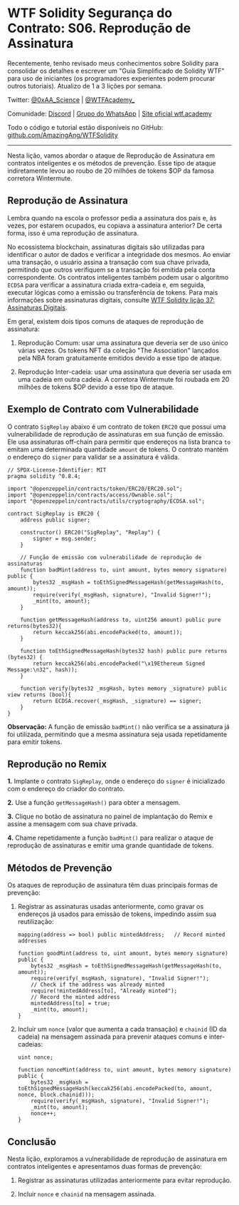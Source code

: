# WTF Solidity Segurança do Contrato: S06. Reprodução de Assinatura

Recentemente, tenho revisado meus conhecimentos sobre Solidity para consolidar os detalhes e escrever um "Guia Simplificado de Solidity WTF" para uso de iniciantes (os programadores experientes podem procurar outros tutoriais). Atualizo de 1 a 3 lições por semana.

Twitter: [@0xAA_Science](https://twitter.com/0xAA_Science) | [@WTFAcademy_](https://twitter.com/WTFAcademy_)

Comunidade: [Discord](https://discord.gg/5akcruXrsk) | [Grupo do WhatsApp](https://docs.google.com/forms/d/e/1FAIpQLSe4KGT8Sh6sJ7hedQRuIYirOoZK_85miz3dw7vA1-YjodgJ-A/viewform?usp=sf_link) | [Site oficial wtf.academy](https://wtf.academy)

Todo o código e tutorial estão disponíveis no GitHub: [github.com/AmazingAng/WTFSolidity](https://github.com/AmazingAng/WTFSolidity)

---

Nesta lição, vamos abordar o ataque de Reprodução de Assinatura em contratos inteligentes e os métodos de prevenção. Esse tipo de ataque indiretamente levou ao roubo de 20 milhões de tokens $OP da famosa corretora Wintermute.

## Reprodução de Assinatura

Lembra quando na escola o professor pedia a assinatura dos pais e, às vezes, por estarem ocupados, eu copiava a assinatura anterior? De certa forma, isso é uma reprodução de assinatura.

No ecossistema blockchain, assinaturas digitais são utilizadas para identificar o autor de dados e verificar a integridade dos mesmos. Ao enviar uma transação, o usuário assina a transação com sua chave privada, permitindo que outros verifiquem se a transação foi emitida pela conta correspondente. Os contratos inteligentes também podem usar o algoritmo `ECDSA` para verificar a assinatura criada extra-cadeia e, em seguida, executar lógicas como a emissão ou transferência de tokens. Para mais informações sobre assinaturas digitais, consulte [WTF Solidity lição 37: Assinaturas Digitais](../37_Signature/readme_pt-br.md).

Em geral, existem dois tipos comuns de ataques de reprodução de assinatura:

1. Reprodução Comum: usar uma assinatura que deveria ser de uso único várias vezes. Os tokens NFT da coleção "The Association" lançados pela NBA foram gratuitamente emitidos devido a esse tipo de ataque.

2. Reprodução Inter-cadeia: usar uma assinatura que deveria ser usada em uma cadeia em outra cadeia. A corretora Wintermute foi roubada em 20 milhões de tokens $OP devido a esse tipo de ataque.

## Exemplo de Contrato com Vulnerabilidade

O contrato `SigReplay` abaixo é um contrato de token `ERC20` que possui uma vulnerabilidade de reprodução de assinaturas em sua função de emissão. Ele usa assinaturas off-chain para permitir que endereços na lista branca `to` emitam uma determinada quantidade `amount` de tokens. O contrato mantém o endereço do `signer` para validar se a assinatura é válida.

```solidity
// SPDX-License-Identifier: MIT
pragma solidity ^0.8.4;

import "@openzeppelin/contracts/token/ERC20/ERC20.sol";
import "@openzeppelin/contracts/access/Ownable.sol";
import "@openzeppelin/contracts/utils/cryptography/ECDSA.sol";

contract SigReplay is ERC20 {
    address public signer;

    constructor() ERC20("SigReplay", "Replay") {
        signer = msg.sender;
    }
    
    // Função de emissão com vulnerabilidade de reprodução de assinaturas
    function badMint(address to, uint amount, bytes memory signature) public {
        bytes32 _msgHash = toEthSignedMessageHash(getMessageHash(to, amount));
        require(verify(_msgHash, signature), "Invalid Signer!");
        _mint(to, amount);
    }

    function getMessageHash(address to, uint256 amount) public pure returns(bytes32){
        return keccak256(abi.encodePacked(to, amount));
    }

    function toEthSignedMessageHash(bytes32 hash) public pure returns (bytes32) {
        return keccak256(abi.encodePacked("\x19Ethereum Signed Message:\n32", hash));
    }

    function verify(bytes32 _msgHash, bytes memory _signature) public view returns (bool){
        return ECDSA.recover(_msgHash, _signature) == signer;
    }
}
```

**Observação:** A função de emissão `badMint()` não verifica se a assinatura já foi utilizada, permitindo que a mesma assinatura seja usada repetidamente para emitir tokens.

## Reprodução no Remix

**1.** Implante o contrato `SigReplay`, onde o endereço do `signer` é inicializado com o endereço do criador do contrato.

**2.** Use a função `getMessageHash()` para obter a mensagem.

**3.** Clique no botão de assinatura no painel de implantação do Remix e assine a mensagem com sua chave privada.

**4.** Chame repetidamente a função `badMint()` para realizar o ataque de reprodução de assinaturas e emitir uma grande quantidade de tokens.

## Métodos de Prevenção

Os ataques de reprodução de assinatura têm duas principais formas de prevenção:

1. Registrar as assinaturas usadas anteriormente, como gravar os endereços já usados para emissão de tokens, impedindo assim sua reutilização:

    ```solidity
    mapping(address => bool) public mintedAddress;   // Record minted addresses
    
    function goodMint(address to, uint amount, bytes memory signature) public {
        bytes32 _msgHash = toEthSignedMessageHash(getMessageHash(to, amount));
        require(verify(_msgHash, signature), "Invalid Signer!");
        // Check if the address was already minted
        require(!mintedAddress[to], "Already minted");
        // Record the minted address
        mintedAddress[to] = true;
        _mint(to, amount);
    }
    ```

2. Incluir um `nonce` (valor que aumenta a cada transação) e `chainid` (ID da cadeia) na mensagem assinada para prevenir ataques comuns e inter-cadeias:

    ```solidity
    uint nonce;

    function nonceMint(address to, uint amount, bytes memory signature) public {
        bytes32 _msgHash = toEthSignedMessageHash(keccak256(abi.encodePacked(to, amount, nonce, block.chainid)));
        require(verify(_msgHash, signature), "Invalid Signer!");
        _mint(to, amount);
        nonce++;
    }
    ```

## Conclusão

Nesta lição, exploramos a vulnerabilidade de reprodução de assinatura em contratos inteligentes e apresentamos duas formas de prevenção:

1. Registrar as assinaturas utilizadas anteriormente para evitar reprodução.

2. Incluir `nonce` e `chainid` na mensagem assinada.

<!-- This file was translated using AI by repo_ai_translate. For more information, visit https://github.com/marcelojsilva/repo_ai_translate -->